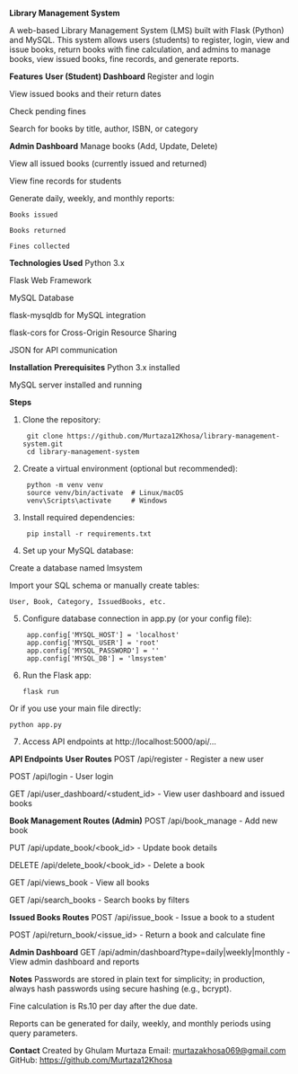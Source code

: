 ******Library Management System******

A web-based Library Management System (LMS) built with Flask (Python) and MySQL. This system allows users (students) to register, login, view and issue books, return books with fine calculation, and admins to manage books, view issued books, fine records, and generate reports.

****Features****
**User (Student) Dashboard**
Register and login

View issued books and their return dates

Check pending fines

Search for books by title, author, ISBN, or category

**Admin Dashboard**
Manage books (Add, Update, Delete)

View all issued books (currently issued and returned)

View fine records for students

Generate daily, weekly, and monthly reports:

    Books issued

    Books returned

    Fines collected

**Technologies Used**
Python 3.x

Flask Web Framework

MySQL Database

flask-mysqldb for MySQL integration

flask-cors for Cross-Origin Resource Sharing

JSON for API communication

**Installation**
**Prerequisites**
Python 3.x installed

MySQL server installed and running

**Steps**
1. Clone the repository:


        git clone https://github.com/Murtaza12Khosa/library-management-system.git
        cd library-management-system
2. Create a virtual environment (optional but recommended):


        python -m venv venv
        source venv/bin/activate  # Linux/macOS
        venv\Scripts\activate     # Windows
3. Install required dependencies:

        pip install -r requirements.txt
4. Set up your MySQL database:

Create a database named lmsystem

Import your SQL schema or manually create tables:

    User, Book, Category, IssuedBooks, etc.

5. Configure database connection in app.py (or your config file):


        app.config['MYSQL_HOST'] = 'localhost'
        app.config['MYSQL_USER'] = 'root'
        app.config['MYSQL_PASSWORD'] = ''
        app.config['MYSQL_DB'] = 'lmsystem'

6. Run the Flask app:

       flask run

Or if you use your main file directly:

    python app.py

7. Access API endpoints at http://localhost:5000/api/...

**API Endpoints**
**User Routes**
POST /api/register - Register a new user

POST /api/login - User login

GET /api/user_dashboard/<student_id> - View user dashboard and issued books

**Book Management Routes (Admin)**
POST /api/book_manage - Add new book

PUT /api/update_book/<book_id> - Update book details

DELETE /api/delete_book/<book_id> - Delete a book

GET /api/views_book - View all books

GET /api/search_books - Search books by filters

**Issued Books Routes**
POST /api/issue_book - Issue a book to a student

POST /api/return_book/<issue_id> - Return a book and calculate fine

**Admin Dashboard**
GET /api/admin/dashboard?type=daily|weekly|monthly - View admin dashboard and reports

**Notes**
Passwords are stored in plain text for simplicity; in production, always hash passwords using secure hashing (e.g., bcrypt).

Fine calculation is Rs.10 per day after the due date.

Reports can be generated for daily, weekly, and monthly periods using query parameters.


**Contact**
Created by Ghulam Murtaza
Email: murtazakhosa069@gmail.com
GitHub: https://github.com/Murtaza12Khosa
